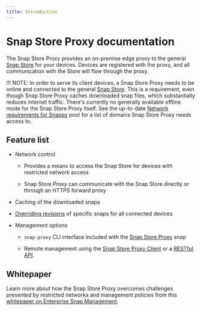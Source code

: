 ```yaml
---
title: Introduction
---
```


# Snap Store Proxy documentation

The Snap Store Proxy provides an on-premise edge proxy to the general
[Snap Store](https://snapcraft.io/store) for your devices. Devices are
registered with the proxy, and all communication with the Store will flow
through the proxy.

!!! NOTE:
    In order to serve its client devices, a Snap Store Proxy needs to be online
    and connected to the general [Snap Store](https://snapcraft.io/store). This
    is a requirement, even though Snap Store Proxy caches downloaded snap files,
    which substantially reduces internet traffic. There's currently no generally
    available offline mode for the Snap Store Proxy itself. See the up-to-date
    [Network requirements for Snappy](https://forum.snapcraft.io/t/network-requirements-for-snappy/5147)
    post for a list of domains Snap Store Proxy needs access to.

## Feature list

* Network control

    * Provides a means to access the Snap Store for devices with restricted
      network access

    * Snap Store Proxy can communicate with the Snap Store directly or through
      an HTTPS forward proxy

* Caching of the downloaded snaps

* [Overriding revisions](overrides.md) of specific snaps for all connected
  devices

* Management options

    * `snap-proxy` CLI interface included with the
      [Snap Store Proxy](https://snapcraft.io/snap-store-proxy) snap

    * Remote management using the
      [Snap Store Proxy Client](https://snapcraft.io/snap-store-proxy-client)
      or a [RESTful API](api-overrides.md).

## Whitepaper

Learn more about how the Snap Store Proxy overcomes challenges presented by
restricted networks and management policies from this
[whitepaper on Enterprise Snap Management](https://ubuntu.com/engage/enterprise-snap-management).
